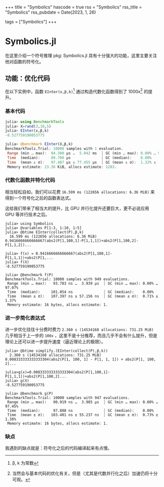+++
title = "Symbolics"
hascode = true
rss = "Symbolics"
rss_title = "Symbolics"
rss_pubdate = Date(2023, 1, 26)

tags = ["Symbolics"]
+++

# Symbolics.jl

在这里介绍一个符号推理 pkg: Symbolics.jl 
具有十分强大的功能，这里主要关注他对函数的符号化。

## 功能：优化代码
在以下实例中，函数 `EInter(x,β,k)`[^1] 通过构造代数化函数得到了 1000x[^2] 的提升。
[^1]: β, k 为常数
[^2]: 当然会与基本代码的优化有关，但是（尤其是代数并行化之后）加速仍将十分可观。
### 基本代码
```julia
julia> using BenchmarkTools
julia> X=rand(3,10,5)
julia> EInter(x,β,k)
-8.527759190053775 

julia> @benchmark EInter(X,β,k)
BenchmarkTools.Trial: 10000 samples with 1 evaluation.
 Range (min … max):  84.300 μs …  5.042 ms  ┊ GC (min … max): 0.00% … 97.45%
 Time  (median):     89.700 μs              ┊ GC (median):    0.00%        
 Time  (mean ± σ):   97.487 μs ± 77.455 μs  ┊ GC (mean ± σ):  1.32% ±  1.69%
 Memory estimate: 23.38 KiB, allocs estimate: 1283.
```
### 代数化函数并特化代码

相当轻松自如，我们可以花费 `16.599 ms (122656 allocations: 6.36 MiB)` 来得到一个符号化之后的函数表达式。

这给我们带来了相当大的提升，比 GPU 并行化提升还要巨大，更不必说应用 GPU 等并行技术之后。
```
julia> using Symbolics
julia> @variables P[1:3, 1:10, 1:5]
julia> @btime EInter(collect(P),β,k)
  16.599 ms (122656 allocations: 6.36 MiB)
0.9416666666666667(abs2(P[1,100,1]-P[1,1,1])+abs2(P[1,100,2]-P[1,1,2])...

julia> f(x) = 0.9416666666666667(abs2(P[1,100,1]-P[1,1,1])+abs2(P[1,...
julia> f(X)
-8.527759190053775

julia> @benchmark f(P)
BenchmarkTools.Trial: 10000 samples with 949 evaluations.
 Range (min … max):   93.783 ns …  3.939 μs  ┊ GC (min … max): 0.00% … 97.07%
 Time  (median):     101.054 ns              ┊ GC (median):    0.00%
 Time  (mean ± σ):   107.397 ns ± 57.156 ns  ┊ GC (mean ± σ):  0.71% ±  1.37%
 Memory estimate: 16 bytes, allocs estimate: 1.
```
### 进一步简化表达式

进一步优化往往十分费时费力 `2.360 s (14534168 allocations: 731.25 MiB)` 几乎相当于上一步的 `100x` ，这里不是十分推荐，而且几乎不会有什么提升，但是理论上还可以进一步提升速度（逼近理论上的极限）。
```
julia> @btime simplify.(EInter(collect(P),β,k))
  2.360 s (14534168 allocations: 731.25 MiB)
0.008333333333333304(abs2(P[1, 100, 1] - P[1, 1, 1]) + abs2(P[1, 100, 2]...

julia>g(x)=0.008333333333333304(abs2(P[1,100,1]-P[1,1,1])+abs2(P[1,100,2]...
julia> g(X)
-8.527759190053775

julia> @benchmark g(P)
BenchmarkTools.Trial: 10000 samples with 947 evaluations.
 Range (min … max):   90.919 ns …  3.985 μs  ┊ GC (min … max): 0.00% … 97.45%
 Time  (median):      97.888 ns              ┊ GC (median):    0.00%       
 Time  (mean ± σ):   103.401 ns ± 55.237 ns  ┊ GC (mean ± σ):  0.73% ±  1.38%
 Memory estimate: 16 bytes, allocs estimate: 1.
```

### 缺点

我遇到的缺点就是：符号化之后的代码编译起来有点慢。


